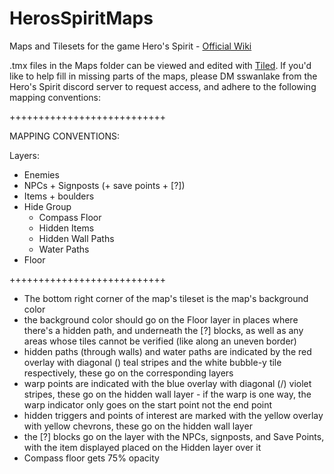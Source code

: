 # HerosSpiritMaps
Maps and Tilesets for the game Hero's Spirit - [Official Wiki](https://herosspirit.fandom.com/wiki/Hero%27s_Spirit_Wiki)

.tmx files in the Maps folder can be viewed and edited with [Tiled](https://thorbjorn.itch.io/tiled).  If you'd like to help fill in missing parts of the maps, please DM sswanlake from the Hero's Spirit discord server to request access, and adhere to the following mapping conventions:

+++++++++++++++++++++++++++

MAPPING CONVENTIONS:

Layers:
- Enemies
- NPCs + Signposts (+ save points + [?])
- Items + boulders
- Hide Group
  - Compass Floor
  - Hidden Items
  - Hidden Wall Paths
  - Water Paths
- Floor

+++++++++++++++++++++++++++

- The bottom right corner of the map's tileset is the map's background color
- the background color should go on the Floor layer in places where there's a hidden path, and underneath the [?] blocks, as well as any areas whose tiles cannot be verified (like along an uneven border)
- hidden paths (through walls) and water paths are indicated by the red overlay with diagonal (\) teal stripes and the white bubble-y tile respectively, these go on the corresponding layers
- warp points are indicated with the blue overlay with diagonal (/) violet stripes, these go on the hidden wall layer - if the warp is one way, the warp indicator only goes on the start point not the end point
- hidden triggers and points of interest are marked with the yellow overlay with yellow chevrons, these go on the hidden wall layer
- the [?] blocks go on the layer with the NPCs, signposts, and Save Points, with the item displayed placed on the Hidden layer over it
- Compass floor gets 75% opacity
